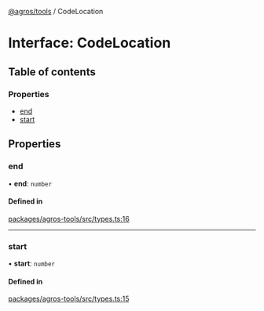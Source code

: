 [@agros/tools](../index.md) / CodeLocation

# Interface: CodeLocation

## Table of contents

### Properties

- [end](CodeLocation.md#end)
- [start](CodeLocation.md#start)

## Properties

### <a id="end" name="end"></a> end

• **end**: `number`

#### Defined in

[packages/agros-tools/src/types.ts:16](https://github.com/agrosjs/agros/blob/1121c64/packages/agros-tools/src/types.ts#L16)

___

### <a id="start" name="start"></a> start

• **start**: `number`

#### Defined in

[packages/agros-tools/src/types.ts:15](https://github.com/agrosjs/agros/blob/1121c64/packages/agros-tools/src/types.ts#L15)
